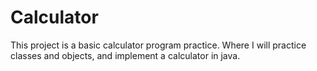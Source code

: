 # Calculator
This project is a basic calculator program practice. Where I will practice classes and objects, and implement a calculator in java.
